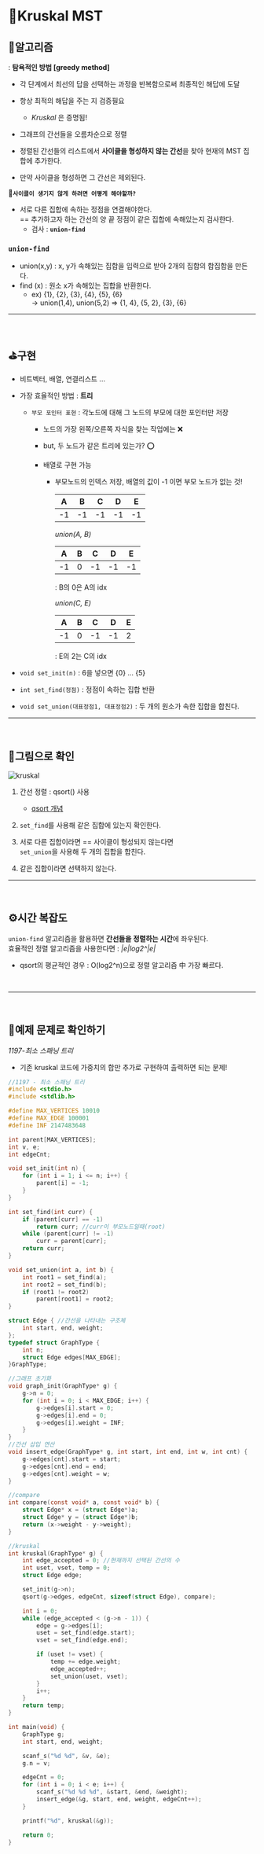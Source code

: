 # 🥞Kruskal MST

## 🎲알고리즘
: **탐욕적인 방법 [greedy method]** </br> 

- 각 단계에서 최선의 답을 선택하는 과정을 반복함으로써 최종적인 해답에 도달
- 항상 최적의 해답을 주는 지 검증필요
     - _Kruskal_ 은 증명됨!

- 그래프의 간선들을 오름차순으로 정렬
-  정렬된 간선들의 리스트에서 **사이클을 형성하지 않는 간선**을 찾아 현재의 MST 집합에 추가한다.
- 만약 사이클을 형성하면 그 간선은 제외된다.

**🌟`사이클이 생기지 않게 하려면 어떻게 해야할까?`**
- 서로 다른 집합에 속하는 정점을 연결해야한다.
 </br>== 추가하고자 하는 간선의 양 끝 정점이 같은 집합에 속해있는지 검사한다.
    - 검사 : **`union-find`**

### `union-find` 
- union(x,y) : x, y가 속해있는 집합을 입력으로 받아 2개의 집합의 합집합을 만든다.
- find (x) : 원소 x가 속해있는 집합을 반환한다.
    - ex) {1}, {2}, {3}, {4}, {5}, {6} </br>
            -> union(1,4), union(5,2)
            => {1, 4}, {5, 2}, {3}, {6}
---
</br>

## ⛳구현 
- 비트벡터, 배열, 연결리스트 ...
- 가장 효율적인 방법 :  **트리**
    - `부모 포인터 표현` :  각노드에 대해 그 노드의 부모에 대한 포인터만 저장 
        - 노드의 가장 왼쪽/오른쪽 자식을 찾는 작업에는 ❌
        - but, 두 노드가 같은 트리에 있는가?  ⭕

        - 배열로 구현 가능  
            - 부모노드의 인덱스 저장, 배열의 값이 -1 이면 부모 노드가 없는 것!

                |A|B|C|D|E|
                |:-:|:-:|:-:|:-:|:-:|
                -1|-1|-1|-1|-1

                *union(A, B)* 

                |A|B|C|D|E|                     
                |:-:|:-:|:-:|:-:|:-:|
                -1|0|-1|-1|-1
                
                : B의 0은 A의 idx

                *union(C, E)*

                |A|B|C|D|E|
                |:-:|:-:|:-:|:-:|:-:|
                -1|0|-1|-1|2

                : E의 2는 C의 idx

- `void set_init(n)` : 6을 넣으면 {0} ... {5}
- `int set_find(정점)` : 정점이 속하는 집합 반환
- `void set_union(대표정점1, 대표정점2)` : 두 개의 원소가 속한 집합을 합친다. 
----
</br>


## 👀그림으로 확인 

 ![kruskal](/Images/kruskal.JPG)

 1. 간선 정렬 : qsort() 사용
    - [qsort 개념](/C_Standard_Library/qsort.md)

2. `set_find`를 사용해 같은 집합에 있는지 확인한다.
3. 서로 다른 집합이라면 == 사이클이 형성되지 않는다면 </br>`set_union`을 사용해 두 개의 집합을 합친다.
4. 같은 집합이라면 선택하지 않는다.

---
</br>

## ⚙시간 복잡도
`union-find` 알고리즘을 활용하면 **간선들을 정렬하는 시간**에 좌우된다. </br>
효율적인 정렬 알고리즘을 사용한다면 : *|e|log2^|e|*
- qsort의 평균적인 경우 : O(log2^n)으로 정렬 알고리즘 中 가장 빠르다.

</br>

---
</br>

## 📎예제 문제로 확인하기 
*1197-최소 스패닝 트리*
- 기존 kruskal 코드에 가중치의 합만 추가로 구현하여 출력하면 되는 문제!

```C
//1197 - 최소 스패닝 트리
#include <stdio.h>
#include <stdlib.h>

#define MAX_VERTICES 10010
#define MAX_EDGE 100001
#define INF 2147483648

int parent[MAX_VERTICES];
int v, e;
int edgeCnt;

void set_init(int n) {
	for (int i = 1; i <= n; i++) {
		parent[i] = -1;
	}
}

int set_find(int curr) {
	if (parent[curr] == -1)
		return curr; //curr이 부모노드일때(root)
	while (parent[curr] != -1)
		curr = parent[curr];
	return curr;
}

void set_union(int a, int b) {
	int root1 = set_find(a);
	int root2 = set_find(b);
	if (root1 != root2)
		parent[root1] = root2;
}

struct Edge { //간선을 나타내는 구조체
	int start, end, weight;
};
typedef struct GraphType {
	int n;
	struct Edge edges[MAX_EDGE];
}GraphType;

//그래프 초기화
void graph_init(GraphType* g) {
	g->n = 0;
	for (int i = 0; i < MAX_EDGE; i++) {
		g->edges[i].start = 0;
		g->edges[i].end = 0;
		g->edges[i].weight = INF;
	}
}
//간선 삽입 연산 
void insert_edge(GraphType* g, int start, int end, int w, int cnt) {
	g->edges[cnt].start = start;
	g->edges[cnt].end = end;
	g->edges[cnt].weight = w;
}

//compare
int compare(const void* a, const void* b) {
	struct Edge* x = (struct Edge*)a;
	struct Edge* y = (struct Edge*)b;
	return (x->weight - y->weight);
}

//kruskal
int kruskal(GraphType* g) {
	int edge_accepted = 0; //현재까지 선택된 간선의 수
	int uset, vset, temp = 0;
	struct Edge edge;

	set_init(g->n);
	qsort(g->edges, edgeCnt, sizeof(struct Edge), compare);

	int i = 0;
	while (edge_accepted < (g->n - 1)) {
		edge = g->edges[i];
		uset = set_find(edge.start);
		vset = set_find(edge.end);

		if (uset != vset) {
			temp += edge.weight;
			edge_accepted++;
			set_union(uset, vset);
		}
		i++;
	}	
	return temp;
}

int main(void) {
	GraphType g;
	int start, end, weight;

	scanf_s("%d %d", &v, &e);
	g.n = v;

	edgeCnt = 0;
	for (int i = 0; i < e; i++) {
		scanf_s("%d %d %d", &start, &end, &weight);
		insert_edge(&g, start, end, weight, edgeCnt++);
	}

	printf("%d", kruskal(&g));

	return 0;
}
```
